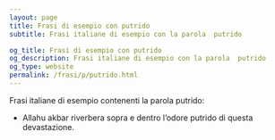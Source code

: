 ```yaml
---
layout: page
title: Frasi di esempio con putrido 
subtitle: Frasi italiane di esempio con la parola  putrido

og_title: Frasi di esempio con putrido 
og_description: Frasi italiane di esempio con la parola  putrido
og_type: website
permalink: /frasi/p/putrido.html
---
```


Frasi italiane di esempio contenenti la parola putrido:


- Allahu akbar riverbera sopra e dentro l’odore putrido di questa devastazione.
